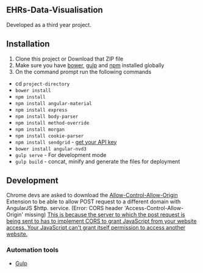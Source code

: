 ## EHRs-Data-Visualisation

Developed as a third year project.

## Installation
1. Clone this project or Download that ZIP file
2. Make sure you have [bower](http://bower.io/), [gulp](https://www.npmjs.com/package/gulp) and  [npm](https://www.npmjs.org/) installed globally
3. On the command prompt run the following commands
- cd `project-directory`
- `bower install`
- `npm install`
- `npm install angular-material`
- `npm install express`
- `npm install body-parser`
- `npm install method-override`
- `npm install morgan`
- `npm install cookie-parser`
- `npm install sendgrid` - [get your API key](https://sendgrid.com/)
- `bower install angular-nvd3`
- `gulp serve` - For development mode
- `gulp build` - concat, minify and generate the files for deployment

## Development
Chrome devs are asked to download the [Allow-Control-Allow-Origin](https://chrome.google.com/webstore/detail/allow-control-allow-origi/nlfbmbojpeacfghkpbjhddihlkkiljbi?hl=en-GB) Extension to be able to allow POST request to a different domain with AngularJS $http.  service. (Error: CORS header 'Access-Control-Allow-Origin' missing) [This is because the server to which the post request is being sent to has to implement CORS to grant JavaScript from your website access. Your JavaScript can't grant itself permission to access another website.](http://stackoverflow.com/questions/23823010/how-to-enable-cors-in-angularjs)
### Automation tools

- [Gulp](http://gulpjs.com/)
